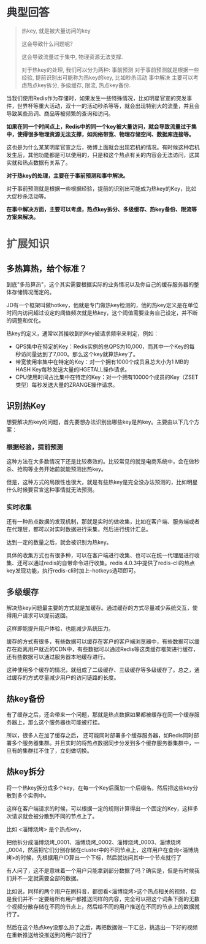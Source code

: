 # <font style="color:rgba(25, 26, 31, 0.9);">典型回答</font>

> 热key, 就是被大量访问的key
> 
> 这会导致什么问题呢?
> 
> 这会导致流量过于集中, 物理资源无法支撑.
> 
> 对于热key的处理, 我们可以分为两种:
> 	事前预测
> 		对于事前预测就是根据一些经验, 提前识别出可能称为热key的key, 比如秒杀活动
> 	事中解决
> 		主要可以考虑热点key拆分, 多级缓存, 限流, 热点key备份.

当我们使用Redis作为存储时，如果发生一些特殊情况，比如明星官宣的突发事件，世界杯等重大活动，双十一的活动秒杀等等，就会出现特别大的流量，并且会导致某些热词、商品等被频繁的查询和访问。



**如果在同一个时间点上，Redis中的同一个key被大量访问，就会导致流量过于集中，使得很多物理资源无法支撑，如网络带宽、物理存储空间、数据库连接等。**



这也是为什么某某明星官宣之后，微博上面就会出现宕机的情况。有时候这种宕机发生后，其他功能都是可以使用的，只是和这个热点有关的内容会无法访问，这其实就和热点数据有关系了。

<font style="color:rgb(85, 85, 85);"></font>

**对于热key的处理，主要在于事前预测和事中解决。**



对于事前预测就是根据一些根据经验，提前的识别出可能成为热key的Key，比如大促秒杀活动等。



**在事中解决方面，主要可以考虑，热点key拆分、多级缓存、热key备份、限流等方案来解决。**



# <font style="color:rgb(85, 85, 85);">扩展知识</font>


## 多热算热，给个标准？


到底"多热算热"，这个其实需要根据实际的业务情况以及你自己的缓存服务器的整体存储情况而定的。



JD有一个框架叫做hotkey，他就是专门做热key检测的，他的热key定义是在单位时间内访问超过设定的阈值频次就是热key，这个阈值需要业务自己设定，并不断的调整和优化。



热key的定义，通常以其接收到的Key被请求频率来判定，例如：

+ QPS集中在特定的Key：Redis实例的总QPS为10,000，而其中一个Key的每秒访问量达到了7,000。那么这个key就算热key了。
+ 带宽使用率集中在特定的Key：对一个拥有1000个成员且总大小为1 MB的HASH Key每秒发送大量的HGETALL操作请求。
+ CPU使用时间占比集中在特定的Key：对一个拥有10000个成员的Key（ZSET类型）每秒发送大量的ZRANGE操作请求。



## 识别热Key
想要解决热key的问题，首先要想办法识别出哪些key是热key。主要由以下几个方案：

### 根据经验，提前预测


这种方法在大多数情况下还是比较奏效的。比较常见的就是电商系统中，会在做秒杀、抢购等业务开始前就能预测出热key。



但是，这种方式的局限性也很大，就是有些热key是完全没办法预测的，比如明星什么时候要官宣这种事情就无法预测。



### 实时收集


还有一种热点数据的发现机制，那就是实时的做收集，比如在客户端、服务端或者在代理层，都可以对实时数据进行采集，然后进行统计汇总。



达到一定的数量之后，就会被识别为热key。



具体的收集方式也有很多种，可以在客户端进行收集、也可以在统一代理层进行收集、还可以通过redis的自带命令进行收集。redis 4.0.3中提供了redis-cli的热点key发现功能，执行redis-cli时加上–hotkeys选项即可。

<font style="color:rgba(25, 26, 31, 0.9);"></font>

<font style="color:rgba(25, 26, 31, 0.9);"></font>

## <font style="color:rgba(25, 26, 31, 0.9);">多级缓存</font>
解决热key问题最主要的方式就是加缓存。通过缓存的方式尽量减少系统交互，使得用户请求可以提前返回。



这样即能提升用户体验，也能减少系统压力。



缓存的方式有很多，有些数据可以缓存在客户的客户端浏览器中，有些数据可以缓存在距离用户就近的CDN中，有些数据可以通过Redis等这类缓存框架进行缓存，还有些数据可以通过服务器本地缓存进行。



这种使用多个缓存的情况，就组成了二级缓存、三级缓存等多级缓存了。总之，通过缓存的方式尽量减少用户的访问链路的长度。





## 热key备份
有了缓存之后，还会带来一个问题，那就是热点数据如果都被缓存在同一个缓存服务器上，那么这个服务器也可能被打挂。



所以，很多人在加了缓存之后， 还可能同时部署多个缓存服务器，如Redis同时部署多个服务器集群。并且实时的将热点数据同步分发到多个缓存服务器集群中，一旦有的集群扛不住了，立刻做切换。



## 热key拆分


将一个热key拆分成多个key，在每一个Key后面加一个后缀名，然后把这些key分散到多个实例中。



这样在客户端请求的时候，可以根据一定的规则计算得出一个固定的Key，这样多次请求就会被分散到不同的节点上了。



比如 <淄博烧烤> 是个热点key，



把他拆分成淄博烧烤_0001、淄博烧烤_0002、淄博烧烤_0003、淄博烧烤_0004，然后把它们分别存储在cluster中的不同节点上，这样用户在查询<淄博烧烤>的时候，先根据用户ID算出一个下标，然后就访问其中一个节点就行了



有人问了，这不是意味着一个用户只能拿到部分数据了吗？确实是，但是有时候我们并不一定就需要全部的数据。



比如说，同样的两个用户在刷抖音，都想看<淄博烧烤>这个热点相关的视频，但是我们并不一定要给所有用户都推送同样的内容，完全可以把这个词条下面的无数个视频分散存储在不同的节点上，然后给不同的用户推送在不同的节点上的数据就行了。



然后在这个热点key没那么热了之后，再把数据做一下汇总，挑选出一下好的视频在重新推送给没推送到的用户就行了

